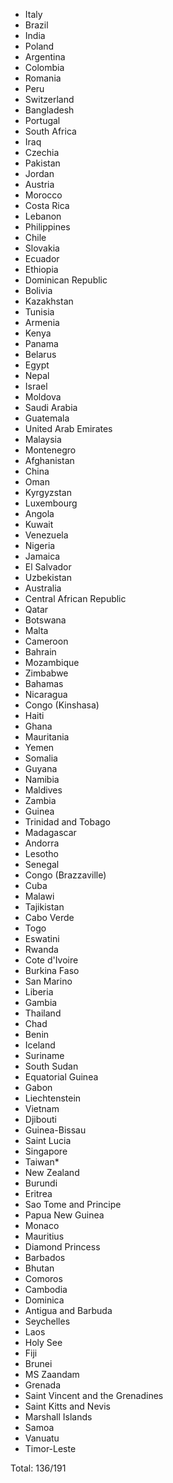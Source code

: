 * Italy
* Brazil
* India
* Poland
* Argentina
* Colombia
* Romania
* Peru
* Switzerland
* Bangladesh
* Portugal
* South Africa
* Iraq
* Czechia
* Pakistan
* Jordan
* Austria
* Morocco
* Costa Rica
* Lebanon
* Philippines
* Chile
* Slovakia
* Ecuador
* Ethiopia
* Dominican Republic
* Bolivia
* Kazakhstan
* Tunisia
* Armenia
* Kenya
* Panama
* Belarus
* Egypt
* Nepal
* Israel
* Moldova
* Saudi Arabia
* Guatemala
* United Arab Emirates
* Malaysia
* Montenegro
* Afghanistan
* China
* Oman
* Kyrgyzstan
* Luxembourg
* Angola
* Kuwait
* Venezuela
* Nigeria
* Jamaica
* El Salvador
* Uzbekistan
* Australia
* Central African Republic
* Qatar
* Botswana
* Malta
* Cameroon
* Bahrain
* Mozambique
* Zimbabwe
* Bahamas
* Nicaragua
* Congo (Kinshasa)
* Haiti
* Ghana
* Mauritania
* Yemen
* Somalia
* Guyana
* Namibia
* Maldives
* Zambia
* Guinea
* Trinidad and Tobago
* Madagascar
* Andorra
* Lesotho
* Senegal
* Congo (Brazzaville)
* Cuba
* Malawi
* Tajikistan
* Cabo Verde
* Togo
* Eswatini
* Rwanda
* Cote d'Ivoire
* Burkina Faso
* San Marino
* Liberia
* Gambia
* Thailand
* Chad
* Benin
* Iceland
* Suriname
* South Sudan
* Equatorial Guinea
* Gabon
* Liechtenstein
* Vietnam
* Djibouti
* Guinea-Bissau
* Saint Lucia
* Singapore
* Taiwan*
* New Zealand
* Burundi
* Eritrea
* Sao Tome and Principe
* Papua New Guinea
* Monaco
* Mauritius
* Diamond Princess
* Barbados
* Bhutan
* Comoros
* Cambodia
* Dominica
* Antigua and Barbuda
* Seychelles
* Laos
* Holy See
* Fiji
* Brunei
* MS Zaandam
* Grenada
* Saint Vincent and the Grenadines
* Saint Kitts and Nevis
* Marshall Islands
* Samoa
* Vanuatu
* Timor-Leste

Total: 136/191